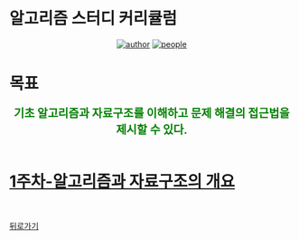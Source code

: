 # 알고리즘 스터디 커리큘럼

<div align=center>

[![author](https://img.shields.io/badge/author-Inseong--So-informational.svg)](https://github.com/InSeong-So)
[![people](https://img.shields.io/badge/people-GoodeeACM-brightgreen.svg)](https://github.com/orgs/hcgnine/people)

</div>

# 목표

<div align="center" style="color:green; font-weight:bold; font-size:20px;">
기초 알고리즘과 자료구조를 이해하고 문제 해결의 접근법을 제시할 수 있다.
</div>

<br>

# [1주차-알고리즘과 자료구조의 개요](curriculumn/../curriculum/week_01.md)

<br>

[뒤로가기](README.md)

<br>
